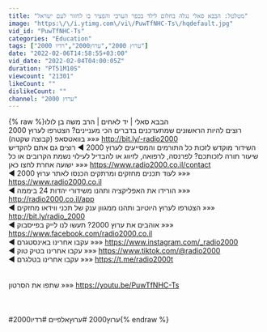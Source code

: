 ```yaml
---
title: "מטלטל: הבבא סאלי נגלה בחלום לילד בכפר הערבי והפציר בו לחזור לעם ישראל"
image: "https:\/\/i.ytimg.com\/vi\/PuwTfNHC-Ts\/hqdefault.jpg"
vid_id: "PuwTfNHC-Ts"
categories: "Education"
tags: ["ערוץ 2000","ערוץ2000","רדיו 2000"]
date: "2022-02-06T14:58:55+03:00"
vid_date: "2022-02-04T04:00:05Z"
duration: "PT51M10S"
viewcount: "21301"
likeCount: ""
dislikeCount: ""
channel: "ערוץ 2000"
---
```

{% raw %}הבבא סאלי | יד לאחים | הרב משה בן לולו<br />רוצים להיות הראשונים שמתעדכנים בדברים הכי מעניינים? הצטרפו לערוץ 2000 בוואטסאפ (קבוצה שקטה) »»» <a rel="nofollow" target="blank" href="http://bit.ly/-radio2000">http://bit.ly/-radio2000</a><br />השידור מוקדש לזכות כל התורמים והמסייעים לערוץ 2000 ◄ רוצים גם אתם להקדיש שיעור תורה לזכותכם? לפרנסה, לרפואה, לזיווג או להבדיל לעילוי נשמת הקרובים או כל ישועה אחרת לחצו כאן »»» <a rel="nofollow" target="blank" href="https://www.radio2000.co.il/contact">https://www.radio2000.co.il/contact</a><br />◄ לעוד תכנים מחזקים ומרתקים הכנסו לאתר ערוץ 2000 »»» <a rel="nofollow" target="blank" href="https://www.radio2000.co.il">https://www.radio2000.co.il</a><br />◄ הורידו את האפליקציה ותהנו משידורי יהדות 24 ביממה »»» <a rel="nofollow" target="blank" href="http://radio2000.co.il/app">http://radio2000.co.il/app</a><br />◄ הצטרפו לערוץ היוטיוב ותהנו ממגוון ענק של תכני ווידאו מחזקים »»» <a rel="nofollow" target="blank" href="http://bit.ly/radio_2000">http://bit.ly/radio_2000</a><br />◄ אוהבים את ערוץ 2000? תעשו לנו לייק בפייסבוק »»» <a rel="nofollow" target="blank" href="https://www.facebook.com/radio2000.co.il">https://www.facebook.com/radio2000.co.il</a><br />◄ עקבו אחרינו באינסטגרם »»» <a rel="nofollow" target="blank" href="https://www.instagram.com/_radio2000">https://www.instagram.com/_radio2000</a><br />◄ עקבו אחרינו בטיק טוק »»» <a rel="nofollow" target="blank" href="https://www.tiktok.com/@radio2000">https://www.tiktok.com/@radio2000</a><br />◄ עקבו אחרינו בטלגרם »»» <a rel="nofollow" target="blank" href="https://t.me/radio2000t">https://t.me/radio2000t</a><br /><br /><br />שתפו את הסרטון »»» <a rel="nofollow" target="blank" href="https://youtu.be/PuwTfNHC-Ts">https://youtu.be/PuwTfNHC-Ts</a><br /><br /><br /><br />#ערוץ2000 #ערוץאלפיים #רדיו2000{% endraw %}
